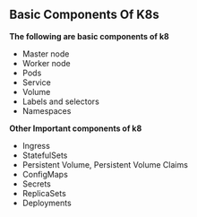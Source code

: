 ## Basic Components Of K8s

**The following are basic components of k8**
- Master node 
- Worker node
- Pods
- Service
- Volume
- Labels and selectors
- Namespaces

**Other Important components of k8**
- Ingress
- StatefulSets
- Persistent Volume, Persistent Volume Claims
- ConfigMaps
- Secrets
- ReplicaSets
- Deployments
